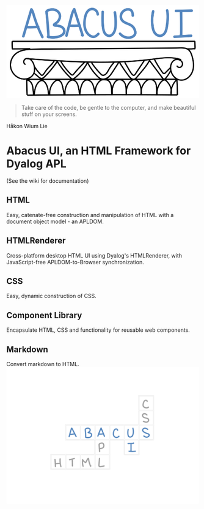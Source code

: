 <picture>
  <source media="(prefers-color-scheme: dark)" srcset="AbacusDark.svg">
  <source media="(prefers-color-scheme: light)" srcset="AbacusLight.svg">
  <img src="AbacusLight.svg" alt="Project diagram">
</picture>

> Take care of the code, be gentle to the computer, and make beautiful stuff on your screens.

Håkon Wium Lie 

# Abacus UI, an HTML Framework for Dyalog APL

(See the wiki for documentation) 

## HTML

Easy, catenate-free construction and manipulation of HTML with a document object model - an APLDOM.

## HTMLRenderer

Cross-platform desktop HTML UI using Dyalog's HTMLRenderer,
with JavaScript-free APLDOM-to-Browser synchronization. 

## CSS

Easy, dynamic construction of CSS.

## Component Library

Encapsulate HTML, CSS and functionality for reusable web components.

## Markdown

Convert markdown to HTML.
<picture>
  <source media="(prefers-color-scheme: dark)" srcset="PuzzleDark.svg">
  <source media="(prefers-color-scheme: light)" srcset="PuzzleLight.svg">
  <img src="PuzzleDark.svg" alt="Project diagram">
</picture>



